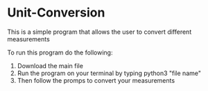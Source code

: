 # Unit-Conversion

This is a simple program that allows the user to convert different measurements

To run this program do the following:
  1. Download the main file
  2. Run the program on your terminal by typing python3 "file name"
  3. Then follow the promps to convert your measurements
